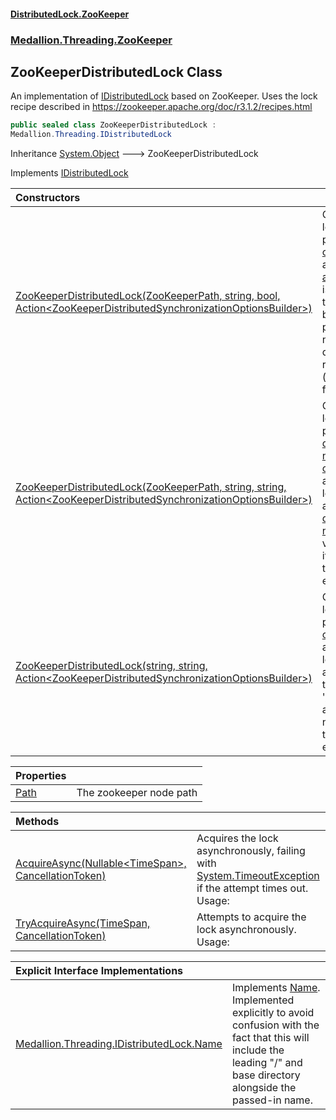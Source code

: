 #### [DistributedLock.ZooKeeper](README.md 'README')
### [Medallion.Threading.ZooKeeper](Medallion.Threading.ZooKeeper.md 'Medallion.Threading.ZooKeeper')

## ZooKeeperDistributedLock Class

An implementation of [IDistributedLock](https://github.com/madelson/DistributedLock/tree/default-documentation/docs/api/DistributedLock.Core/IDistributedLock.md 'Medallion.Threading.IDistributedLock') based on ZooKeeper. Uses the lock recipe described in
https://zookeeper.apache.org/doc/r3.1.2/recipes.html

```csharp
public sealed class ZooKeeperDistributedLock :
Medallion.Threading.IDistributedLock
```

Inheritance [System.Object](https://docs.microsoft.com/en-us/dotnet/api/System.Object 'System.Object') &#129106; ZooKeeperDistributedLock

Implements [IDistributedLock](https://github.com/madelson/DistributedLock/tree/default-documentation/docs/api/DistributedLock.Core/IDistributedLock.md 'Medallion.Threading.IDistributedLock')

| Constructors | |
| :--- | :--- |
| [ZooKeeperDistributedLock(ZooKeeperPath, string, bool, Action&lt;ZooKeeperDistributedSynchronizationOptionsBuilder&gt;)](ZooKeeperDistributedLock..ctor.T8t39/JnVaogxN4UVbbBww.md 'Medallion.Threading.ZooKeeper.ZooKeeperDistributedLock.ZooKeeperDistributedLock(Medallion.Threading.ZooKeeper.ZooKeeperPath, string, bool, System.Action<Medallion.Threading.ZooKeeper.ZooKeeperDistributedSynchronizationOptionsBuilder>)') | Constructs a new lock based on the provided [path](ZooKeeperDistributedLock..ctor.T8t39/JnVaogxN4UVbbBww.md#Medallion.Threading.ZooKeeper.ZooKeeperDistributedLock.ZooKeeperDistributedLock(Medallion.Threading.ZooKeeper.ZooKeeperPath,string,bool,System.Action_Medallion.Threading.ZooKeeper.ZooKeeperDistributedSynchronizationOptionsBuilder_).path 'Medallion.Threading.ZooKeeper.ZooKeeperDistributedLock.ZooKeeperDistributedLock(Medallion.Threading.ZooKeeper.ZooKeeperPath, string, bool, System.Action<Medallion.Threading.ZooKeeper.ZooKeeperDistributedSynchronizationOptionsBuilder>).path'), [connectionString](ZooKeeperDistributedLock..ctor.T8t39/JnVaogxN4UVbbBww.md#Medallion.Threading.ZooKeeper.ZooKeeperDistributedLock.ZooKeeperDistributedLock(Medallion.Threading.ZooKeeper.ZooKeeperPath,string,bool,System.Action_Medallion.Threading.ZooKeeper.ZooKeeperDistributedSynchronizationOptionsBuilder_).connectionString 'Medallion.Threading.ZooKeeper.ZooKeeperDistributedLock.ZooKeeperDistributedLock(Medallion.Threading.ZooKeeper.ZooKeeperPath, string, bool, System.Action<Medallion.Threading.ZooKeeper.ZooKeeperDistributedSynchronizationOptionsBuilder>).connectionString'), and [options](ZooKeeperDistributedLock..ctor.T8t39/JnVaogxN4UVbbBww.md#Medallion.Threading.ZooKeeper.ZooKeeperDistributedLock.ZooKeeperDistributedLock(Medallion.Threading.ZooKeeper.ZooKeeperPath,string,bool,System.Action_Medallion.Threading.ZooKeeper.ZooKeeperDistributedSynchronizationOptionsBuilder_).options 'Medallion.Threading.ZooKeeper.ZooKeeperDistributedLock.ZooKeeperDistributedLock(Medallion.Threading.ZooKeeper.ZooKeeperPath, string, bool, System.Action<Medallion.Threading.ZooKeeper.ZooKeeperDistributedSynchronizationOptionsBuilder>).options').  If [assumePathExists](ZooKeeperDistributedLock..ctor.T8t39/JnVaogxN4UVbbBww.md#Medallion.Threading.ZooKeeper.ZooKeeperDistributedLock.ZooKeeperDistributedLock(Medallion.Threading.ZooKeeper.ZooKeeperPath,string,bool,System.Action_Medallion.Threading.ZooKeeper.ZooKeeperDistributedSynchronizationOptionsBuilder_).assumePathExists 'Medallion.Threading.ZooKeeper.ZooKeeperDistributedLock.ZooKeeperDistributedLock(Medallion.Threading.ZooKeeper.ZooKeeperPath, string, bool, System.Action<Medallion.Threading.ZooKeeper.ZooKeeperDistributedSynchronizationOptionsBuilder>).assumePathExists') is specified, then the node will not be created as part of acquiring nor will it be  deleted after releasing (defaults to false). |
| [ZooKeeperDistributedLock(ZooKeeperPath, string, string, Action&lt;ZooKeeperDistributedSynchronizationOptionsBuilder&gt;)](ZooKeeperDistributedLock..ctor.oGOX/TLwd8GsE6eSegfTOg.md 'Medallion.Threading.ZooKeeper.ZooKeeperDistributedLock.ZooKeeperDistributedLock(Medallion.Threading.ZooKeeper.ZooKeeperPath, string, string, System.Action<Medallion.Threading.ZooKeeper.ZooKeeperDistributedSynchronizationOptionsBuilder>)') | Constructs a new lock based on the provided [directoryPath](ZooKeeperDistributedLock..ctor.oGOX/TLwd8GsE6eSegfTOg.md#Medallion.Threading.ZooKeeper.ZooKeeperDistributedLock.ZooKeeperDistributedLock(Medallion.Threading.ZooKeeper.ZooKeeperPath,string,string,System.Action_Medallion.Threading.ZooKeeper.ZooKeeperDistributedSynchronizationOptionsBuilder_).directoryPath 'Medallion.Threading.ZooKeeper.ZooKeeperDistributedLock.ZooKeeperDistributedLock(Medallion.Threading.ZooKeeper.ZooKeeperPath, string, string, System.Action<Medallion.Threading.ZooKeeper.ZooKeeperDistributedSynchronizationOptionsBuilder>).directoryPath'), [name](ZooKeeperDistributedLock..ctor.oGOX/TLwd8GsE6eSegfTOg.md#Medallion.Threading.ZooKeeper.ZooKeeperDistributedLock.ZooKeeperDistributedLock(Medallion.Threading.ZooKeeper.ZooKeeperPath,string,string,System.Action_Medallion.Threading.ZooKeeper.ZooKeeperDistributedSynchronizationOptionsBuilder_).name 'Medallion.Threading.ZooKeeper.ZooKeeperDistributedLock.ZooKeeperDistributedLock(Medallion.Threading.ZooKeeper.ZooKeeperPath, string, string, System.Action<Medallion.Threading.ZooKeeper.ZooKeeperDistributedSynchronizationOptionsBuilder>).name'), [connectionString](ZooKeeperDistributedLock..ctor.oGOX/TLwd8GsE6eSegfTOg.md#Medallion.Threading.ZooKeeper.ZooKeeperDistributedLock.ZooKeeperDistributedLock(Medallion.Threading.ZooKeeper.ZooKeeperPath,string,string,System.Action_Medallion.Threading.ZooKeeper.ZooKeeperDistributedSynchronizationOptionsBuilder_).connectionString 'Medallion.Threading.ZooKeeper.ZooKeeperDistributedLock.ZooKeeperDistributedLock(Medallion.Threading.ZooKeeper.ZooKeeperPath, string, string, System.Action<Medallion.Threading.ZooKeeper.ZooKeeperDistributedSynchronizationOptionsBuilder>).connectionString'), and [options](ZooKeeperDistributedLock..ctor.oGOX/TLwd8GsE6eSegfTOg.md#Medallion.Threading.ZooKeeper.ZooKeeperDistributedLock.ZooKeeperDistributedLock(Medallion.Threading.ZooKeeper.ZooKeeperPath,string,string,System.Action_Medallion.Threading.ZooKeeper.ZooKeeperDistributedSynchronizationOptionsBuilder_).options 'Medallion.Threading.ZooKeeper.ZooKeeperDistributedLock.ZooKeeperDistributedLock(Medallion.Threading.ZooKeeper.ZooKeeperPath, string, string, System.Action<Medallion.Threading.ZooKeeper.ZooKeeperDistributedSynchronizationOptionsBuilder>).options').  The lock's path will be a parent node of [directoryPath](ZooKeeperDistributedLock..ctor.oGOX/TLwd8GsE6eSegfTOg.md#Medallion.Threading.ZooKeeper.ZooKeeperDistributedLock.ZooKeeperDistributedLock(Medallion.Threading.ZooKeeper.ZooKeeperPath,string,string,System.Action_Medallion.Threading.ZooKeeper.ZooKeeperDistributedSynchronizationOptionsBuilder_).directoryPath 'Medallion.Threading.ZooKeeper.ZooKeeperDistributedLock.ZooKeeperDistributedLock(Medallion.Threading.ZooKeeper.ZooKeeperPath, string, string, System.Action<Medallion.Threading.ZooKeeper.ZooKeeperDistributedSynchronizationOptionsBuilder>).directoryPath'). If [name](ZooKeeperDistributedLock..ctor.oGOX/TLwd8GsE6eSegfTOg.md#Medallion.Threading.ZooKeeper.ZooKeeperDistributedLock.ZooKeeperDistributedLock(Medallion.Threading.ZooKeeper.ZooKeeperPath,string,string,System.Action_Medallion.Threading.ZooKeeper.ZooKeeperDistributedSynchronizationOptionsBuilder_).name 'Medallion.Threading.ZooKeeper.ZooKeeperDistributedLock.ZooKeeperDistributedLock(Medallion.Threading.ZooKeeper.ZooKeeperPath, string, string, System.Action<Medallion.Threading.ZooKeeper.ZooKeeperDistributedSynchronizationOptionsBuilder>).name') is not a valid node name, it will be transformed to ensure validity. |
| [ZooKeeperDistributedLock(string, string, Action&lt;ZooKeeperDistributedSynchronizationOptionsBuilder&gt;)](ZooKeeperDistributedLock..ctor.YD0f/J7K06jJzbPO75s7Pg.md 'Medallion.Threading.ZooKeeper.ZooKeeperDistributedLock.ZooKeeperDistributedLock(string, string, System.Action<Medallion.Threading.ZooKeeper.ZooKeeperDistributedSynchronizationOptionsBuilder>)') | Constructs a new lock based on the provided [name](ZooKeeperDistributedLock..ctor.YD0f/J7K06jJzbPO75s7Pg.md#Medallion.Threading.ZooKeeper.ZooKeeperDistributedLock.ZooKeeperDistributedLock(string,string,System.Action_Medallion.Threading.ZooKeeper.ZooKeeperDistributedSynchronizationOptionsBuilder_).name 'Medallion.Threading.ZooKeeper.ZooKeeperDistributedLock.ZooKeeperDistributedLock(string, string, System.Action<Medallion.Threading.ZooKeeper.ZooKeeperDistributedSynchronizationOptionsBuilder>).name'), [connectionString](ZooKeeperDistributedLock..ctor.YD0f/J7K06jJzbPO75s7Pg.md#Medallion.Threading.ZooKeeper.ZooKeeperDistributedLock.ZooKeeperDistributedLock(string,string,System.Action_Medallion.Threading.ZooKeeper.ZooKeeperDistributedSynchronizationOptionsBuilder_).connectionString 'Medallion.Threading.ZooKeeper.ZooKeeperDistributedLock.ZooKeeperDistributedLock(string, string, System.Action<Medallion.Threading.ZooKeeper.ZooKeeperDistributedSynchronizationOptionsBuilder>).connectionString'), and [options](ZooKeeperDistributedLock..ctor.YD0f/J7K06jJzbPO75s7Pg.md#Medallion.Threading.ZooKeeper.ZooKeeperDistributedLock.ZooKeeperDistributedLock(string,string,System.Action_Medallion.Threading.ZooKeeper.ZooKeeperDistributedSynchronizationOptionsBuilder_).options 'Medallion.Threading.ZooKeeper.ZooKeeperDistributedLock.ZooKeeperDistributedLock(string, string, System.Action<Medallion.Threading.ZooKeeper.ZooKeeperDistributedSynchronizationOptionsBuilder>).options').  The lock's path will be a parent node of the root directory '/'. If [name](ZooKeeperDistributedLock..ctor.YD0f/J7K06jJzbPO75s7Pg.md#Medallion.Threading.ZooKeeper.ZooKeeperDistributedLock.ZooKeeperDistributedLock(string,string,System.Action_Medallion.Threading.ZooKeeper.ZooKeeperDistributedSynchronizationOptionsBuilder_).name 'Medallion.Threading.ZooKeeper.ZooKeeperDistributedLock.ZooKeeperDistributedLock(string, string, System.Action<Medallion.Threading.ZooKeeper.ZooKeeperDistributedSynchronizationOptionsBuilder>).name') is not a valid node name, it will be transformed to ensure validity. |

| Properties | |
| :--- | :--- |
| [Path](ZooKeeperDistributedLock.Path.md 'Medallion.Threading.ZooKeeper.ZooKeeperDistributedLock.Path') | The zookeeper node path |

| Methods | |
| :--- | :--- |
| [AcquireAsync(Nullable&lt;TimeSpan&gt;, CancellationToken)](ZooKeeperDistributedLock.AcquireAsync.dX8Tx1oYTmer5I2nEBAsSA.md 'Medallion.Threading.ZooKeeper.ZooKeeperDistributedLock.AcquireAsync(System.Nullable<System.TimeSpan>, System.Threading.CancellationToken)') | Acquires the lock asynchronously, failing with [System.TimeoutException](https://docs.microsoft.com/en-us/dotnet/api/System.TimeoutException 'System.TimeoutException') if the attempt times out. Usage: |
| [TryAcquireAsync(TimeSpan, CancellationToken)](ZooKeeperDistributedLock.TryAcquireAsync.dE6fPlJgcH/Osz5FH2DXIg.md 'Medallion.Threading.ZooKeeper.ZooKeeperDistributedLock.TryAcquireAsync(System.TimeSpan, System.Threading.CancellationToken)') | Attempts to acquire the lock asynchronously. Usage: |

| Explicit Interface Implementations | |
| :--- | :--- |
| [Medallion.Threading.IDistributedLock.Name](ZooKeeperDistributedLock.Medallion.Threading.IDistributedLock.Name.md 'Medallion.Threading.ZooKeeper.ZooKeeperDistributedLock.Medallion.Threading.IDistributedLock.Name') | Implements [Name](https://github.com/madelson/DistributedLock/tree/default-documentation/docs/api/DistributedLock.Core/IDistributedLock.Name.md 'Medallion.Threading.IDistributedLock.Name'). Implemented explicitly to avoid confusion with the fact that this will include the leading "/" and base directory alongside the passed-in name. |
